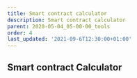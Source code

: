 ```yaml
---
title: Smart contract calculator
description: Smart contract calculator
parent: 2020-05-04_05-00-00_tools
order: 4
last_updated: '2021-09-6T12:30:00+01:00'
---
```


## Smart contract Calculator

<!-- include components/SmartContractCalculator -->
